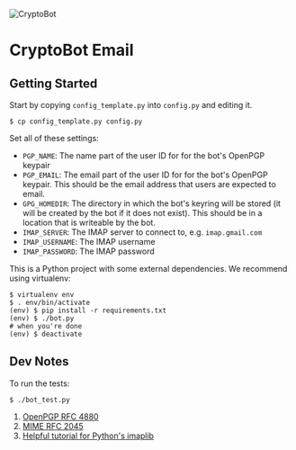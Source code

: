 ![CryptoBot](https://raw.github.com/EFForg/cryptobot-email/master/doc/images/cryptobot.png)

CryptoBot Email
===============

## Getting Started

Start by copying `config_template.py` into `config.py` and editing it.

    $ cp config_template.py config.py

Set all of these settings:

- `PGP_NAME`: The name part of the user ID for for the bot's OpenPGP keypair
- `PGP_EMAIL`: The email part of the user ID for for the bot's OpenPGP keypair. This should be the email address that users are expected to email.
- `GPG_HOMEDIR`: The directory in which the bot's keyring will be stored (it will be created by the bot if it does not exist). This should be in a location that is writeable by the bot.
- `IMAP_SERVER`: The IMAP server to connect to, e.g. `imap.gmail.com`
- `IMAP_USERNAME`: The IMAP username
- `IMAP_PASSWORD`: The IMAP password

This is a Python project with some external dependencies. We recommend using
virtualenv:

    $ virtualenv env
    $ . env/bin/activate
    (env) $ pip install -r requirements.txt
    (env) $ ./bot.py
    # when you're done
    (env) $ deactivate

## Dev Notes

To run the tests:

    $ ./bot_test.py

1. [OpenPGP RFC 4880](http://tools.ietf.org/html/rfc4880)
2. [MIME RFC 2045](http://tools.ietf.org/html/rfc2045)
3. [Helpful tutorial for Python's imaplib](http://yuji.wordpress.com/2011/06/22/python-imaplib-imap-example-with-gmail/)
